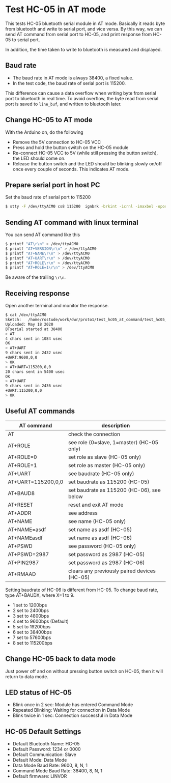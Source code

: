 # Test HC-05 in AT mode

This tests HC-05 bluetooth serial module in AT mode. Basically it reads byte from bluetooth and write to serial port, and vice versa.
By this way, we can send AT command from serial port to HC-05, and print response from HC-05 to serial port.

In addition, the time taken to write to bluetooth is measured and displayed.

## Baud rate

* The baud rate in AT mode is always 38400, a fixed value.
* In the test code, the baud rate of serial port is 115200.

This difference can cause a data overflow when writing byte from serial port to bluetooth in real time. 
To avoid overflow, the byte read from serial port is saved to `line_buf`, and written to bluetooth later.

## Change HC-05 to AT mode

With the Arduino on, do the following

* Remove the 5V connection to HC-05 VCC
* Press and hold the button switch on the HC-05 module
* Re-connect HC-05 VCC to 5V (while still pressing the button switch), the LED should come
on.
* Release the button switch and the LED should be blinking slowly on/off once every couple
of seconds. This indicates AT mode. 

## Prepare serial port in host PC

Set the baud rate of serial port to 115200

```bash
$ stty -F /dev/ttyACM0 cs8 115200  ignbrk -brkint -icrnl -imaxbel -opost -onlcr -isig -icanon -iexten -echo -echoe -echok -echoctl -echoke noflsh -ixon -crtscts
```

## Sending AT command with linux terminal

You can send AT command like this
```bash
$ printf "AT\r\n" > /dev/ttyACM0
$ printf "AT+VERSION\r\n" > /dev/ttyACM0
$ printf "AT+NAME\r\n" > /dev/ttyACM0
$ printf "AT+UART\r\n" > /dev/ttyACM0
$ printf "AT+ROLE\r\n" > /dev/ttyACM0
$ printf "AT+ROLE=1\r\n" > /dev/ttyACM0
```

Be aware of the trailing `\r\n`.

## Receiving response

Open another terminal and monitor the response.
```bash
$ cat /dev/ttyACM0
Sketch:   /home/rostude/work/dwr/proto1/test_hc05_at_command/test_hc05_at_command.ino
Uploaded: May 18 2020
BTserial started at 38400
> AT
4 chars sent in 1084 usec
OK
> AT+UART
9 chars sent in 2432 usec
+UART:9600,0,0
> OK
> AT+UART=115200,0,0
20 chars sent in 5400 usec
OK
> AT+UART
9 chars sent in 2436 usec
+UART:115200,0,0
> OK
```

## Useful AT commands

| AT command | description |
| --- | --- |
| AT | check the connection |
| AT+ROLE | see role (0=slave, 1=master) (HC-05 only) |
| AT+ROLE=0 | set role as slave (HC-05 only) |
| AT+ROLE=1 | set role as master (HC-05 only) |
| AT+UART | see baudrate (HC-05 only) |
| AT+UART=115200,0,0 | set baudrate as 115200 (HC-05) |
| AT+BAUD8 | set baudrate as 115200 (HC-06), see below |
| AT+RESET | reset and exit AT mode |
| AT+ADDR | see address |
| AT+NAME | see name (HC-05 only) |
| AT+NAME=asdf | set name as asdf (HC-05) |
| AT+NAMEasdf | set name as asdf (HC-06) |
| AT+PSWD | see password (HC-05 only) |
| AT+PSWD=2987 | set password as 2987 (HC-05) |
| AT+PIN2987 | set password as 2987 (HC-06) |
| AT+RMAAD | clears any previously paired devices (HC-05) |


Setting baudrate of HC-06 is different from HC-05. To change baud rate, type AT+BAUDX, where X=1 to 9.
* 1 set to 1200bps
* 2 set to 2400bps
* 3 set to 4800bps
* 4 set to 9600bps (Default)
* 5 set to 19200bps
* 6 set to 38400bps
* 7 set to 57600bps
* 8 set to 115200bps

## Change HC-05 back to data mode

Just power off and on without pressing button switch on HC-05, then it will return to data mode.

## LED status of HC-05

* Blink once in 2 sec: Module has entered Command Mode
* Repeated Blinking: Waiting for connection in Data Mode
* Blink twice in 1 sec: Connection successful in Data Mode

## HC-05 Default Settings

* Default Bluetooth Name: HC-05
* Default Password: 1234 or 0000
* Default Communication: Slave
* Default Mode: Data Mode
* Data Mode Baud Rate: 9600, 8, N, 1
* Command Mode Baud Rate: 38400, 8, N, 1
* Default firmware: LINVOR

